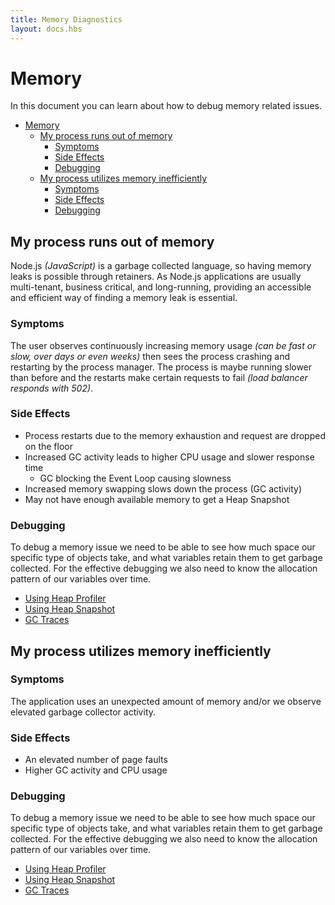 ```yaml
---
title: Memory Diagnostics
layout: docs.hbs
---
```


# Memory

In this document you can learn about how to debug memory related issues.

* [Memory](#memory)
  * [My process runs out of memory](#my-process-runs-out-of-memory)
    * [Symptoms](#symptoms)
    * [Side Effects](#side-effects)
    * [Debugging](#debugging)
  * [My process utilizes memory inefficiently](#my-process-utilizes-memory-inefficiently)
    * [Symptoms](#symptoms-1)
    * [Side Effects](#side-effects-1)
    * [Debugging](#debugging-1)

## My process runs out of memory

Node.js _(JavaScript)_ is a garbage collected language, so having memory
leaks is possible through retainers. As Node.js applications are usually
multi-tenant, business critical, and long-running, providing an accessible and
efficient way of finding a memory leak is essential.

### Symptoms

The user observes continuously increasing memory usage _(can be fast or slow,
over days or even weeks)_ then sees the process crashing and restarting by the
process manager. The process is maybe running slower than before and the
restarts make certain requests to fail _(load balancer responds with 502)_.

### Side Effects

* Process restarts due to the memory exhaustion and request are dropped on the
  floor
* Increased GC activity leads to higher CPU usage and slower response time
  * GC blocking the Event Loop causing slowness
* Increased memory swapping slows down the process (GC activity)
* May not have enough available memory to get a Heap Snapshot

### Debugging

To debug a memory issue we need to be able to see how much space our specific
type of objects take, and what variables retain them to get garbage collected.
For the effective debugging we also need to know the allocation pattern of our
variables over time.

* [Using Heap Profiler](/en/docs/guides/diagnostics/memory/using-heap-profiler/)
* [Using Heap Snapshot](/en/docs/guides/diagnostics/memory/using-heap-snapshot/)
* [GC Traces](/en/docs/guides/diagnostics/memory/using-gc-traces)

## My process utilizes memory inefficiently

### Symptoms

The application uses an unexpected amount of memory and/or we observe elevated
garbage collector activity.

### Side Effects

* An elevated number of page faults
* Higher GC activity and CPU usage

### Debugging

To debug a memory issue we need to be able to see how much space our specific
type of objects take, and what variables retain them to get garbage collected.
For the effective debugging we also need to know the allocation pattern of our
variables over time.

* [Using Heap Profiler](/en/docs/guides/diagnostics/memory/using-heap-profiler/)
* [Using Heap Snapshot](/en/docs/guides/diagnostics/memory/using-heap-snapshot/)
* [GC Traces](/en/docs/guides/diagnostics/memory/using-gc-traces)
